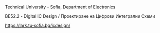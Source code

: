 Technical University - Sofia, Department of Electronics

ВЕ52.2 - Digital IC Design / Проектиране на Цифрови Интегрални Схеми

https://lark.tu-sofia.bg/icdesign/
